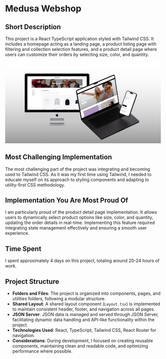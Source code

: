 # Medusa Webshop

## Short Description
This project is a React TypeScript application styled with Tailwind CSS. It includes a homepage acting as a landing page, a product listing page with filtering and collection selection features, and a product detail page where users can customize their orders by selecting size, color, and quantity.

![mockup-img](./public/assets/Medusa_Mockup.png)

## Most Challenging Implementation
The most challenging part of the project was integrating and becoming used to Tailwind CSS. As it was my first time using Tailwind, I needed to educate myself on its approach to styling components and adapting to utility-first CSS methodology.

## Implementation You Are Most Proud Of
I am particularly proud of the product detail page implementation. It allows users to dynamically select product options like size, color, and quantity, updating the order details in real-time. Implementing this feature required integrating state management effectively and ensuring a smooth user experience.

## Time Spent
I spent approximately 4 days on this project, totaling around 20-24 hours of work.

## Project Structure
- **Folders and Files**: The project is organized into components, pages, and utilities folders, following a modular structure.
- **Shared Layout**: A shared layout component (`Layout.tsx`) is implemented to maintain consistent header, footer, and navigation across all pages.
- **JSON Server**: JSON data is managed and served through JSON Server, facilitating dynamic data handling and API-like functionality within the project.
- **Technologies Used**: React, TypeScript, Tailwind CSS, React Router for navigation.
- **Considerations**: During development, I focused on creating reusable components, maintaining clean and readable code, and optimizing performance where possible.
